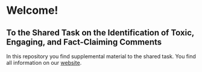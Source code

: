# Welcome!
## To the Shared Task on the Identification of Toxic, Engaging, and Fact-Claiming Comments

In this repository you find supplemental material to the shared task. You find all information on our [website](https://germeval2021toxic.github.io/Shared-Task-on-Toxic-Language-Identification/). 
